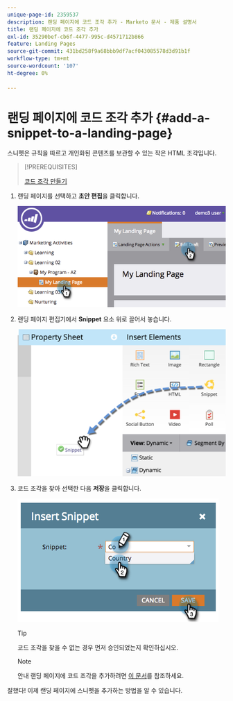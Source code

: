 ```yaml
---
unique-page-id: 2359537
description: 랜딩 페이지에 코드 조각 추가 - Marketo 문서 - 제품 설명서
title: 랜딩 페이지에 코드 조각 추가
exl-id: 35290bef-cb6f-4477-995c-d4571712b866
feature: Landing Pages
source-git-commit: 431bd258f9a68bbb9df7acf043085578d3d91b1f
workflow-type: tm+mt
source-wordcount: '107'
ht-degree: 0%

---
```


# 랜딩 페이지에 코드 조각 추가 {#add-a-snippet-to-a-landing-page}

스니펫은 규칙을 따르고 개인화된 콘텐츠를 보관할 수 있는 작은 HTML 조각입니다.

>[!PREREQUISITES]
>
>[코드 조각 만들기](/help/marketo/product-docs/personalization/segmentation-and-snippets/snippets/create-a-snippet.md)

1. 랜딩 페이지를 선택하고 **초안 편집**&#x200B;을 클릭합니다.

   ![](assets/image2014-9-16-15-3a4-3a28.png)

1. 랜딩 페이지 편집기에서 **Snippet** 요소 위로 끌어서 놓습니다.

   ![](assets/image2015-5-21-12-3a46-3a34.png)

1. 코드 조각을 찾아 선택한 다음 **저장**&#x200B;을 클릭합니다.

   ![](assets/image2014-9-16-15-3a4-3a14.png)

   >[!TIP]
   >
   >코드 조각을 찾을 수 없는 경우 먼저 승인되었는지 확인하십시오.

   >[!NOTE]
   >
   >안내 랜딩 페이지에 코드 조각을 추가하려면 [이 문서](/help/marketo/product-docs/demand-generation/landing-pages/landing-page-templates/create-a-guided-landing-page-template.md)를 참조하세요.

잘했다! 이제 랜딩 페이지에 스니펫을 추가하는 방법을 알 수 있습니다.
